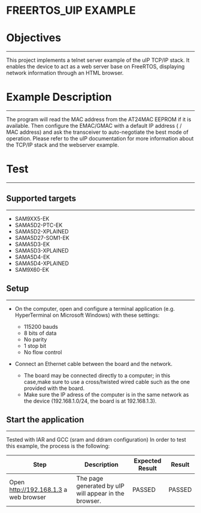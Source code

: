 FREERTOS_UIP EXAMPLE
============

# Objectives
------------
This project implements a telnet server example of the uIP TCP/IP stack. It
enables the device to act as a web server base on FreeRTOS, displaying network 
information through an HTML browser.

# Example Description
---------------------
The program will read the MAC address from the AT24MAC EEPROM if it is
available. Then configure the EMAC/GMAC with a default IP address ( / MAC address)
and ask the transceiver to auto-negotiate the best mode of operation.
Please refer to the uIP documentation for more information about the TCP/IP
stack and the webserver example.

# Test
------
## Supported targets
--------------------
* SAM9XX5-EK
* SAMA5D2-PTC-EK
* SAMA5D2-XPLAINED
* SAMA5D27-SOM1-EK
* SAMA5D3-EK
* SAMA5D3-XPLAINED
* SAMA5D4-EK
* SAMA5D4-XPLAINED
* SAM9X60-EK

## Setup
--------

 - On the computer, open and configure a terminal application
(e.g. HyperTerminal on Microsoft Windows) with these settings:

     - 115200 bauds
     - 8 bits of data
     - No parity
     - 1 stop bit
     - No flow control

 - Connect an Ethernet cable between the board and the network.

     - The board may be connected directly to a computer; in this case,make sure to use a cross/twisted wired cable such as the one provided with the board.
     - Make sure the IP adress of the computer is in the same network as the device (192.168.1.0/24, the board is at 192.168.1.3).

## Start the application
------------------------

Tested with IAR and GCC (sram and ddram configuration)
In order to test this example, the process is the following:

Step | Description | Expected Result | Result
-----|-------------|-----------------|-------
Open http://192.168.1.3 a web browser | The page generated by uIP will appear in the browser. | PASSED | PASSED

